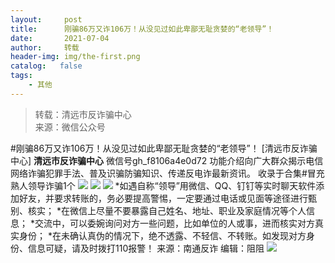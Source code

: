```yaml
---
layout:     post
title:      刚骗86万又诈106万！从没见过如此卑鄙无耻贪婪的“老领导”！
date:       2021-07-04
author:     转载
header-img: img/the-first.png
catalog:   false
tags:
    - 其他
---
```


<blockquote><p>转载：清远市反诈骗中心<br>
来源：微信公众号</p></blockquote>

#刚骗86万又诈106万！从没见过如此卑鄙无耻贪婪的“老领导”！
[清远市反诈骗中心]
**清远市反诈骗中心**
微信号gh_f8106a4e0d72
功能介绍向广大群众揭示电信网络诈骗犯罪手法、普及识骗防骗知识、传递反电诈最新资讯。
收录于合集#冒充熟人领导诈骗1个
![]({{site.baseurl}}/postimg/3CxTSiafadcic5zyXUfbXLUClzlpaoknCpV4bErPg2kuuS97hoJJbNCtFOVZ9X0j5W26HDaregC5kibiaLGl8CPr9A.gif)
![]({{site.baseurl}}/postimg/3CxTSiafadcicC8Gwdriabj3eibkuufcZ2fMIDZiaHias8wEY28Ejb8gEh6IkcYd0cyVmIxMNMA8e45uQ2wx6TheFv3Q.jpeg)
![]({{site.baseurl}}/postimg/3CxTSiafadcicC8Gwdriabj3eibkuufcZ2fM34EutnQb4t9gJUDS8Jr3mCeSRct8V6hv7PlJhfDW9U7qogIIMDtosw.png)
*如遇自称“领导”用微信、QQ、钉钉等实时聊天软件添加好友，并要求转账的，务必要提高警惕，一定要通过电话或见面等途径进行甄别、核实；
*在微信上尽量不要暴露自己姓名、地址、职业及家庭情况等个人信息；
*交流中，可以委婉询问对方一些问题，比如单位的人或事，进而核实对方真实身份；
*在未确认真伪的情况下，绝不透露、不轻信、不转账。如发现对方身份、信息可疑，请及时拨打110报警！
来源：南通反诈
编辑：阻阻
![]({{site.baseurl}}/postimg/3CxTSiafadcic5zyXUfbXLUClzlpaoknCpErldQhhamfG7KH1qHGrr3icT9iaAoE1B4noSO7EewO2k8fys5pMuaoog.gif)
